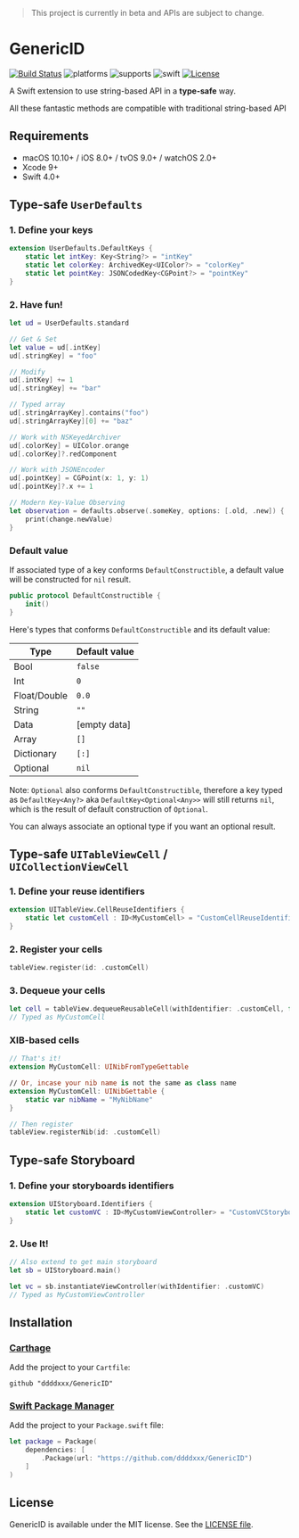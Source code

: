 > This project is currently in beta and APIs are subject to change.

# GenericID

[![Build Status](https://travis-ci.org/ddddxxx/GenericID.svg?branch=master)](https://travis-ci.org/ddddxxx/GenericID)
![platforms](https://img.shields.io/badge/platforms-macOS%20%7C%20iOS%20%7C%20tvOS%20%7C%20watchOS-lightgrey.svg)
![supports](https://img.shields.io/badge/supports-Carthage%20%7C%20Swift_PM-brightgreen.svg)
![swift](https://img.shields.io/badge/swift-4.0-orange.svg)
[![License](https://img.shields.io/github/license/ddddxxx/GenericID.svg)](LICENSE)

A Swift extension to use string-based API in a **type-safe** way.

All these fantastic methods are compatible with traditional string-based API

## Requirements

- macOS 10.10+ / iOS 8.0+ / tvOS 9.0+ / watchOS 2.0+
- Xcode 9+
- Swift 4.0+

## Type-safe `UserDefaults`

### 1. Define your keys

```swift
extension UserDefaults.DefaultKeys {
    static let intKey: Key<String?> = "intKey"
    static let colorKey: ArchivedKey<UIColor?> = "colorKey"
    static let pointKey: JSONCodedKey<CGPoint?> = "pointKey"
}
```

### 2. Have fun!

```swift
let ud = UserDefaults.standard

// Get & Set
let value = ud[.intKey]
ud[.stringKey] = "foo"

// Modify
ud[.intKey] += 1
ud[.stringKey] += "bar"

// Typed array
ud[.stringArrayKey].contains("foo")
ud[.stringArrayKey][0] += "baz"

// Work with NSKeyedArchiver
ud[.colorKey] = UIColor.orange
ud[.colorKey]?.redComponent

// Work with JSONEncoder
ud[.pointKey] = CGPoint(x: 1, y: 1)
ud[.pointKey]?.x += 1

// Modern Key-Value Observing
let observation = defaults.observe(.someKey, options: [.old, .new]) { (defaults, change) in
    print(change.newValue)
}
```

### Default value

If associated type of a key conforms `DefaultConstructible`, a default value will be constructed for `nil` result.

```swift
public protocol DefaultConstructible {
    init()
}
```

Here's types that conforms `DefaultConstructible` and its default value:

| Type          | Default value |
|---------------|---------------|
| Bool          | `false`       |
| Int           | `0`           |
| Float/Double  | `0.0`         |
| String        | `""`          |
| Data          | [empty data]  |
| Array         | `[]`          |
| Dictionary    | `[:]`         |
| Optional      | `nil`         |

Note: `Optional` also conforms `DefaultConstructible`, therefore a key typed as `DefaultKey<Any?>` aka `DefaultKey<Optional<Any>>` will still returns `nil`, which is the result of default construction of `Optional`.

You can always associate an optional type if you want an optional result.

<!--### Observing-->

## Type-safe `UITableViewCell` / `UICollectionViewCell`

### 1. Define your reuse identifiers

```swift
extension UITableView.CellReuseIdentifiers {
    static let customCell : ID<MyCustomCell> = "CustomCellReuseIdentifier"
}
```

### 2. Register your cells

```swift
tableView.register(id: .customCell)
```

### 3. Dequeue your cells

```swift
let cell = tableView.dequeueReusableCell(withIdentifier: .customCell, for: indexPath)
// Typed as MyCustomCell
```

### XIB-based cells

```swift
// That's it!
extension MyCustomCell: UINibFromTypeGettable

// Or, incase your nib name is not the same as class name
extension MyCustomCell: UINibGettable {
    static var nibName = "MyNibName"
}

// Then register
tableView.registerNib(id: .customCell)
```

## Type-safe Storyboard

### 1. Define your storyboards identifiers

```swift
extension UIStoryboard.Identifiers {
    static let customVC : ID<MyCustomViewController> = "CustomVCStoryboardIdentifier"
}
```

### 2. Use It!

```swift
// Also extend to get main storyboard
let sb = UIStoryboard.main()

let vc = sb.instantiateViewController(withIdentifier: .customVC)
// Typed as MyCustomViewController
```

## Installation

### [Carthage](https://github.com/Carthage/Carthage)

Add the project to your `Cartfile`:

```
github "ddddxxx/GenericID"
```

### [Swift Package Manager](https://github.com/apple/swift-package-manager)

Add the project to your `Package.swift` file:

```swift
let package = Package(
    dependencies: [
        .Package(url: "https://github.com/ddddxxx/GenericID")
    ]
)
```

## License

GenericID is available under the MIT license. See the [LICENSE file](LICENSE).

